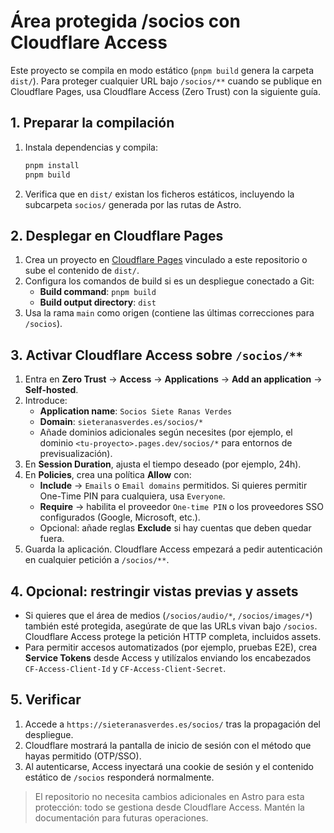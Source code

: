 ﻿# Área protegida /socios con Cloudflare Access

Este proyecto se compila en modo estático (`pnpm build` genera la carpeta `dist/`). Para proteger cualquier URL bajo `/socios/**` cuando se publique en Cloudflare Pages, usa Cloudflare Access (Zero Trust) con la siguiente guía.

## 1. Preparar la compilación

1. Instala dependencias y compila:
   ```bash
   pnpm install
   pnpm build
   ```
2. Verifica que en `dist/` existan los ficheros estáticos, incluyendo la subcarpeta `socios/` generada por las rutas de Astro.

## 2. Desplegar en Cloudflare Pages

1. Crea un proyecto en [Cloudflare Pages](https://dash.cloudflare.com/?to=/:account/pages/new) vinculado a este repositorio o sube el contenido de `dist/`.
2. Configura los comandos de build si es un despliegue conectado a Git:
   - **Build command**: `pnpm build`
   - **Build output directory**: `dist`
3. Usa la rama `main` como origen (contiene las últimas correcciones para `/socios`).

## 3. Activar Cloudflare Access sobre `/socios/**`

1. Entra en **Zero Trust** → **Access** → **Applications** → **Add an application** → **Self-hosted**.
2. Introduce:
   - **Application name**: `Socios Siete Ranas Verdes`
   - **Domain**: `sieteranasverdes.es/socios/*`
   - Añade dominios adicionales según necesites (por ejemplo, el dominio `<tu-proyecto>.pages.dev/socios/*` para entornos de previsualización).
3. En **Session Duration**, ajusta el tiempo deseado (por ejemplo, 24h).
4. En **Policies**, crea una política **Allow** con:
   - **Include** → `Emails` o `Email domains` permitidos. Si quieres permitir One-Time PIN para cualquiera, usa `Everyone`.
   - **Require** → habilita el proveedor `One-time PIN` o los proveedores SSO configurados (Google, Microsoft, etc.).
   - Opcional: añade reglas **Exclude** si hay cuentas que deben quedar fuera.
5. Guarda la aplicación. Cloudflare Access empezará a pedir autenticación en cualquier petición a `/socios/**`.

## 4. Opcional: restringir vistas previas y assets

- Si quieres que el área de medios (`/socios/audio/*`, `/socios/images/*`) también esté protegida, asegúrate de que las URLs vivan bajo `/socios`. Cloudflare Access protege la petición HTTP completa, incluidos assets.
- Para permitir accesos automatizados (por ejemplo, pruebas E2E), crea **Service Tokens** desde Access y utilízalos enviando los encabezados `CF-Access-Client-Id` y `CF-Access-Client-Secret`.

## 5. Verificar

1. Accede a `https://sieteranasverdes.es/socios/` tras la propagación del despliegue.
2. Cloudflare mostrará la pantalla de inicio de sesión con el método que hayas permitido (OTP/SSO).
3. Al autenticarse, Access inyectará una cookie de sesión y el contenido estático de `/socios` responderá normalmente.

> El repositorio no necesita cambios adicionales en Astro para esta protección: todo se gestiona desde Cloudflare Access. Mantén la documentación para futuras operaciones.
